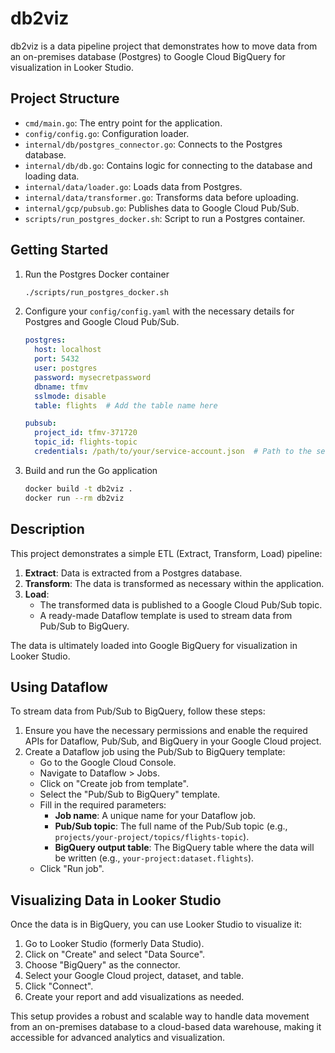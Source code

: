 # db2viz

db2viz is a data pipeline project that demonstrates how to move data from an on-premises database (Postgres) to Google Cloud BigQuery for visualization in Looker Studio.

## Project Structure

- `cmd/main.go`: The entry point for the application.
- `config/config.go`: Configuration loader.
- `internal/db/postgres_connector.go`: Connects to the Postgres database.
- `internal/db/db.go`: Contains logic for connecting to the database and loading data.
- `internal/data/loader.go`: Loads data from Postgres.
- `internal/data/transformer.go`: Transforms data before uploading.
- `internal/gcp/pubsub.go`: Publishes data to Google Cloud Pub/Sub.
- `scripts/run_postgres_docker.sh`: Script to run a Postgres container.

## Getting Started

1. Run the Postgres Docker container

    ```sh
    ./scripts/run_postgres_docker.sh
    ```

2. Configure your `config/config.yaml` with the necessary details for Postgres and Google Cloud Pub/Sub.

    ```yaml
    postgres:
      host: localhost
      port: 5432
      user: postgres
      password: mysecretpassword
      dbname: tfmv
      sslmode: disable
      table: flights  # Add the table name here

    pubsub:
      project_id: tfmv-371720
      topic_id: flights-topic
      credentials: /path/to/your/service-account.json  # Path to the service account JSON file
    ```

3. Build and run the Go application

    ```sh
    docker build -t db2viz .
    docker run --rm db2viz
    ```

## Description

This project demonstrates a simple ETL (Extract, Transform, Load) pipeline:

1. **Extract**: Data is extracted from a Postgres database.
2. **Transform**: The data is transformed as necessary within the application.
3. **Load**: 
   - The transformed data is published to a Google Cloud Pub/Sub topic.
   - A ready-made Dataflow template is used to stream data from Pub/Sub to BigQuery.

The data is ultimately loaded into Google BigQuery for visualization in Looker Studio.

## Using Dataflow

To stream data from Pub/Sub to BigQuery, follow these steps:

1. Ensure you have the necessary permissions and enable the required APIs for Dataflow, Pub/Sub, and BigQuery in your Google Cloud project.
2. Create a Dataflow job using the Pub/Sub to BigQuery template:
    - Go to the Google Cloud Console.
    - Navigate to Dataflow > Jobs.
    - Click on "Create job from template".
    - Select the "Pub/Sub to BigQuery" template.
    - Fill in the required parameters:
        - **Job name**: A unique name for your Dataflow job.
        - **Pub/Sub topic**: The full name of the Pub/Sub topic (e.g., `projects/your-project/topics/flights-topic`).
        - **BigQuery output table**: The BigQuery table where the data will be written (e.g., `your-project:dataset.flights`).
    - Click "Run job".

## Visualizing Data in Looker Studio

Once the data is in BigQuery, you can use Looker Studio to visualize it:

1. Go to Looker Studio (formerly Data Studio).
2. Click on "Create" and select "Data Source".
3. Choose "BigQuery" as the connector.
4. Select your Google Cloud project, dataset, and table.
5. Click "Connect".
6. Create your report and add visualizations as needed.

This setup provides a robust and scalable way to handle data movement from an on-premises database to a cloud-based data warehouse, making it accessible for advanced analytics and visualization.
